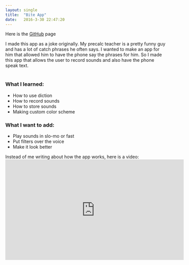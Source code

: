 ```yaml
---
layout: single
title:  "Bite App"
date:   2016-3-30 22:47:20
---
```


Here is the <a href="https://github.com/drewburns/BiteApp">GitHub</a> page

I made this app as a joke originally. My precalc teacher is a pretty funny guy and has a lot of catch phrases he often says. I wanted to make an app for him that allowed him to have the phone say the phrases for him. So I made this app that allows the user to record sounds and also have the phone speak text.
<br><br>
<h3>What I learned:</h3>
<ul>
 	<li>How to use diction</li>
 	<li>How to record sounds</li>
 	<li>How to store sounds</li>
 	<li>Making custom color scheme</li>
</ul>
<h3>What I want to add:</h3>
<ul>
 	<li>Play sounds in slo-mo or fast</li>
 	<li>Put filters over the voice</li>
 	<li>Make it look better</li>
</ul>
Instead of me writing about how the app works, here is a video:
<iframe width="560" height="315" src="https://www.youtube.com/embed/Zgr7yqpUf_U" frameborder="0" allowfullscreen></iframe>